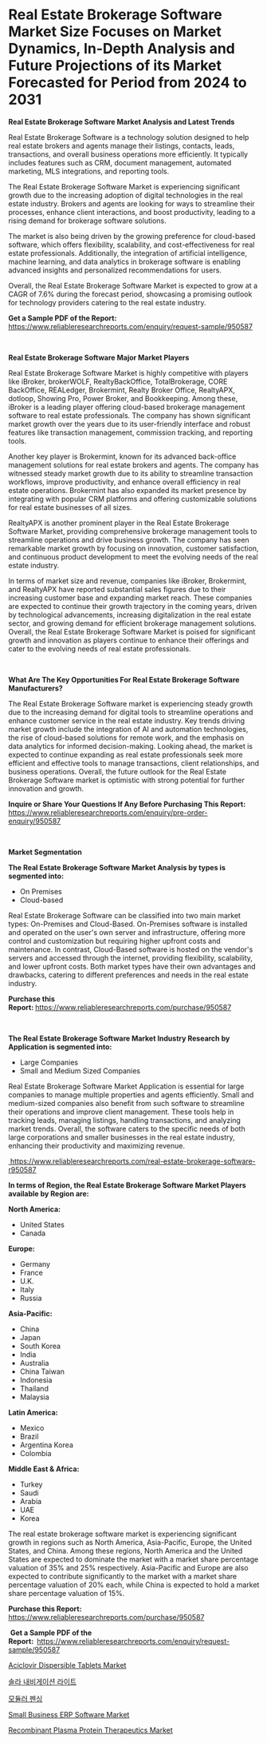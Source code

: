 <p><h1>Real Estate Brokerage Software Market Size Focuses on Market Dynamics, In-Depth Analysis and Future Projections of its Market Forecasted for Period from 2024 to 2031</h1></p><p><strong>Real Estate Brokerage Software Market Analysis and Latest Trends</strong></p>
<p><p>Real Estate Brokerage Software is a technology solution designed to help real estate brokers and agents manage their listings, contacts, leads, transactions, and overall business operations more efficiently. It typically includes features such as CRM, document management, automated marketing, MLS integrations, and reporting tools.</p><p>The Real Estate Brokerage Software Market is experiencing significant growth due to the increasing adoption of digital technologies in the real estate industry. Brokers and agents are looking for ways to streamline their processes, enhance client interactions, and boost productivity, leading to a rising demand for brokerage software solutions. </p><p>The market is also being driven by the growing preference for cloud-based software, which offers flexibility, scalability, and cost-effectiveness for real estate professionals. Additionally, the integration of artificial intelligence, machine learning, and data analytics in brokerage software is enabling advanced insights and personalized recommendations for users.</p><p>Overall, the Real Estate Brokerage Software Market is expected to grow at a CAGR of 7.6% during the forecast period, showcasing a promising outlook for technology providers catering to the real estate industry.</p></p>
<p><strong>Get a Sample PDF of the Report:&nbsp;</strong> <a href="https://www.reliableresearchreports.com/enquiry/request-sample/950587">https://www.reliableresearchreports.com/enquiry/request-sample/950587</a></p>
<p>&nbsp;</p>
<p><strong>Real Estate Brokerage Software Major Market Players</strong></p>
<p><p>Real Estate Brokerage Software Market is highly competitive with players like iBroker, brokerWOLF, RealtyBackOffice, TotalBrokerage, CORE BackOffice, REALedger, Brokermint, Realty Broker Office, RealtyAPX, dotloop, Showing Pro, Power Broker, and Bookkeeping. Among these, iBroker is a leading player offering cloud-based brokerage management software to real estate professionals. The company has shown significant market growth over the years due to its user-friendly interface and robust features like transaction management, commission tracking, and reporting tools.</p><p>Another key player is Brokermint, known for its advanced back-office management solutions for real estate brokers and agents. The company has witnessed steady market growth due to its ability to streamline transaction workflows, improve productivity, and enhance overall efficiency in real estate operations. Brokermint has also expanded its market presence by integrating with popular CRM platforms and offering customizable solutions for real estate businesses of all sizes.</p><p>RealtyAPX is another prominent player in the Real Estate Brokerage Software Market, providing comprehensive brokerage management tools to streamline operations and drive business growth. The company has seen remarkable market growth by focusing on innovation, customer satisfaction, and continuous product development to meet the evolving needs of the real estate industry.</p><p>In terms of market size and revenue, companies like iBroker, Brokermint, and RealtyAPX have reported substantial sales figures due to their increasing customer base and expanding market reach. These companies are expected to continue their growth trajectory in the coming years, driven by technological advancements, increasing digitalization in the real estate sector, and growing demand for efficient brokerage management solutions. Overall, the Real Estate Brokerage Software Market is poised for significant growth and innovation as players continue to enhance their offerings and cater to the evolving needs of real estate professionals.</p></p>
<p>&nbsp;</p>
<p><strong>What Are The Key Opportunities For Real Estate Brokerage Software Manufacturers?</strong></p>
<p><p>The Real Estate Brokerage Software market is experiencing steady growth due to the increasing demand for digital tools to streamline operations and enhance customer service in the real estate industry. Key trends driving market growth include the integration of AI and automation technologies, the rise of cloud-based solutions for remote work, and the emphasis on data analytics for informed decision-making. Looking ahead, the market is expected to continue expanding as real estate professionals seek more efficient and effective tools to manage transactions, client relationships, and business operations. Overall, the future outlook for the Real Estate Brokerage Software market is optimistic with strong potential for further innovation and growth.</p></p>
<p><strong>Inquire or Share Your Questions If Any Before Purchasing This Report:</strong> <a href="https://www.reliableresearchreports.com/enquiry/pre-order-enquiry/950587">https://www.reliableresearchreports.com/enquiry/pre-order-enquiry/950587</a></p>
<p>&nbsp;</p>
<p><strong>Market Segmentation</strong></p>
<p><strong>The Real Estate Brokerage Software Market Analysis by types is segmented into:</strong></p>
<p><ul><li>On Premises</li><li>Cloud-based</li></ul></p>
<p><p>Real Estate Brokerage Software can be classified into two main market types: On-Premises and Cloud-Based. On-Premises software is installed and operated on the user's own server and infrastructure, offering more control and customization but requiring higher upfront costs and maintenance. In contrast, Cloud-Based software is hosted on the vendor's servers and accessed through the internet, providing flexibility, scalability, and lower upfront costs. Both market types have their own advantages and drawbacks, catering to different preferences and needs in the real estate industry.</p></p>
<p><strong>Purchase this Report:&nbsp;</strong><a href="https://www.reliableresearchreports.com/purchase/950587">https://www.reliableresearchreports.com/purchase/950587</a></p>
<p>&nbsp;</p>
<p><strong>The Real Estate Brokerage Software Market Industry Research by Application is segmented into:</strong></p>
<p><ul><li>Large Companies</li><li>Small and Medium Sized Companies</li></ul></p>
<p><p>Real Estate Brokerage Software Market Application is essential for large companies to manage multiple properties and agents efficiently. Small and medium-sized companies also benefit from such software to streamline their operations and improve client management. These tools help in tracking leads, managing listings, handling transactions, and analyzing market trends. Overall, the software caters to the specific needs of both large corporations and smaller businesses in the real estate industry, enhancing their productivity and maximizing revenue.</p></p>
<p><a href="https://www.reliableresearchreports.com/real-estate-brokerage-software-r950587">&nbsp;https://www.reliableresearchreports.com/real-estate-brokerage-software-r950587</a></p>
<p><strong>In terms of Region, the Real Estate Brokerage Software Market Players available by Region are:</strong></p>
<p>
    <p> <strong> North America: </strong>
        <ul>
            <li>United States</li>
            <li>Canada</li>
        </ul>
        </p> 
    <p> <strong> Europe: </strong>
        <ul>
            <li>Germany</li>
            <li>France</li>
            <li>U.K.</li>
            <li>Italy</li>
            <li>Russia</li>
        </ul>
        </p> 
    <p> <strong> Asia-Pacific: </strong>
        <ul>
            <li>China</li>
            <li>Japan</li>
            <li>South Korea</li>
            <li>India</li>
            <li>Australia</li>
            <li>China Taiwan</li>
            <li>Indonesia</li>
            <li>Thailand</li>
            <li>Malaysia</li>
        </ul>
        </p> 
    <p> <strong> Latin America: </strong>
        <ul>
            <li>Mexico</li>
            <li>Brazil</li>
            <li>Argentina Korea</li>
            <li>Colombia</li>
        </ul>
        </p> 
    <p> <strong> Middle East & Africa: </strong>
        <ul>
            <li>Turkey</li>
            <li>Saudi</li>
            <li>Arabia</li>
            <li>UAE</li>
            <li>Korea</li>
        </ul>
    </p>
    </p>
<p><p>The real estate brokerage software market is experiencing significant growth in regions such as North America, Asia-Pacific, Europe, the United States, and China. Among these regions, North America and the United States are expected to dominate the market with a market share percentage valuation of 35% and 25% respectively. Asia-Pacific and Europe are also expected to contribute significantly to the market with a market share percentage valuation of 20% each, while China is expected to hold a market share percentage valuation of 15%.</p></p>
<p><strong>Purchase this Report: </strong><a href="https://www.reliableresearchreports.com/purchase/950587">https://www.reliableresearchreports.com/purchase/950587</a></p>
<p>&nbsp;<strong>Get a Sample PDF of the Report:&nbsp;&nbsp;</strong><a href="https://www.reliableresearchreports.com/enquiry/request-sample/950587">https://www.reliableresearchreports.com/enquiry/request-sample/950587</a></p>
<p><strong></strong></p>
<p><p><a href="https://medium.com/@billyrice626/aciclovir-dispersible-tablets-market-trends-forecast-and-competitive-analysis-to-2031-8f69690092ce">Aciclovir Dispersible Tablets Market</a></p><p><a href="https://medium.com/@allisonkreiger/%ED%83%9C%EC%96%91%EA%B4%91-%ED%95%AD%EB%A1%9C-%EC%A1%B0%EB%AA%85-%EC%8B%9C%EC%9E%A5-%EC%8B%9C%EC%9E%A5-cagr-%EC%8B%9C%EC%9E%A5-%EB%8F%99%ED%96%A5-%EB%B0%8F-%EC%84%B1%EC%9E%A5-%EC%A0%84%EB%9E%B5%EC%97%90-%EB%8C%80%ED%95%9C-%ED%86%B5%EC%B0%B0%EB%A0%A5-0645b794c1ae">솔라 내비게이션 라이트</a></p><p><a href="https://medium.com/@wardpollich2022/%EB%AA%A8%EB%93%88%EC%8B%9D-%EC%9A%B8%ED%83%80%EB%A6%AC-%EC%8B%9C%EC%9E%A5-%EA%B7%9C%EB%AA%A8-%EC%8B%9C%EC%9E%A5-%EC%A0%84%EB%A7%9D-%EB%B0%8F-%EC%8B%9C%EC%9E%A5-%EC%98%88%EC%B8%A1-2024%EB%85%84%EB%B6%80%ED%84%B0-2031%EB%85%84%EA%B9%8C%EC%A7%80-cb426e5bef8b">모듈러 펜싱</a></p><p><a href="https://github.com/sofayahoo2023/Market-Research-Report-List-4/blob/main/small-business-erp-software-market.md">Small Business ERP Software Market</a></p><p><a href="https://medium.com/@joshdavis1955/recombinant-plasma-protein-therapeutics-market-analysis-and-sze-forecasted-for-period-from-2024-to-490af0ba3862">Recombinant Plasma Protein Therapeutics Market</a></p></p>